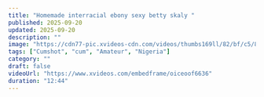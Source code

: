 ```yaml
---
title: "Homemade interracial ebony sexy betty skaly "
published: 2025-09-20
updated: 2025-09-20
description: ""
image: "https://cdn77-pic.xvideos-cdn.com/videos/thumbs169ll/82/bf/c5/82bfc5249712a303091aec93fa187612/82bfc5249712a303091aec93fa187612.4.jpg"
tags: ["Cumshot", "cum", "Amateur", "Nigeria"]
category: ""
draft: false
videoUrl: "https://www.xvideos.com/embedframe/oiceoof6636"
duration: "12:44"
---
```


